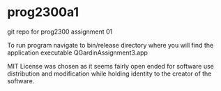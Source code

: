 # prog2300a1
 git repo for prog2300 assignment 01


To run program navigate to bin/release directory 
where you will find the application executable QGardinAssignment3.app

MIT License was chosen as it seems fairly open ended for software use distribution and modification
while holding identity to the creator of the software.